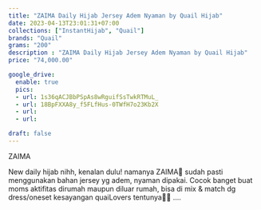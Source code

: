 ```yaml
---
title: "ZAIMA Daily Hijab Jersey Adem Nyaman by Quail Hijab"
date: 2023-04-13T23:01:31+07:00
collections: ["InstantHijab", "Quail"]
brands: "Quail"
grams: "200"
description : "ZAIMA Daily Hijab Jersey Adem Nyaman by Quail Hijab"
price: "74,000.00"

google_drive:
  enable: true
  pics:
  - url: 1s36qACJBbPSpAs8wRguifSsTwkRTMuL_
  - url: 18BpFXXA8y_f5FLfHus-0TWfH7o23Kb2X
  - url: 
  - url: 

draft: false
---
```


ZAIMA

New daily hijab nihh, kenalan dulu! namanya ZAIMA🤗 sudah pasti menggunakan bahan jersey yg adem, nyaman dipakai. Cocok banget buat moms aktifitas dirumah maupun diluar rumah, bisa di mix & match dg dress/oneset kesayangan quaiLovers tentunya🥰🌸
....    
 
